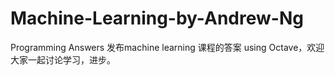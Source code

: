# Machine-Learning-by-Andrew-Ng
Programming Answers
发布machine learning 课程的答案 using Octave，欢迎大家一起讨论学习，进步。
